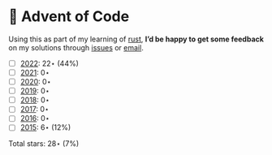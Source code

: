 
# 🎄 Advent of Code

Using this as part of my learning of [rust](https://www.rust-lang.org/),
**I’d be happy to get some feedback** on my solutions through
[issues](https://github.com/b4D8/aoc/issues) or
[email](mailto:hello@b4d8.fr).

- [ ] [2022](./2022): 22⋆ (44%)
- [ ] [2021](./2021): 0⋆
- [ ] [2020](./2020): 0⋆
- [ ] [2019](./2019): 0⋆
- [ ] [2018](./2018): 0⋆
- [ ] [2017](./2017): 0⋆
- [ ] [2016](./2016): 0⋆  
- [ ] [2015](./2015): 6⋆ (12%)

Total stars: 28⋆ (7%)
